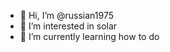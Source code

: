 - 👋 Hi, I’m @russian1975
- 👀 I’m interested in solar
- 🌱 I’m currently learning how to do
  


<!---
russian1975/russian1975 is a ✨ special ✨ repository because its `README.md` (this file) appears on your GitHub profile.
You can click the Preview link to take a look at your changes.
--->

